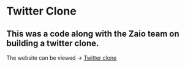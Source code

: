 # Twitter Clone
## This was a code along with the Zaio team on building a twitter clone.

The website can be viewed -> [Twitter clone](https://zaio-twitter-clone-htmlcss.netlify.app/)

